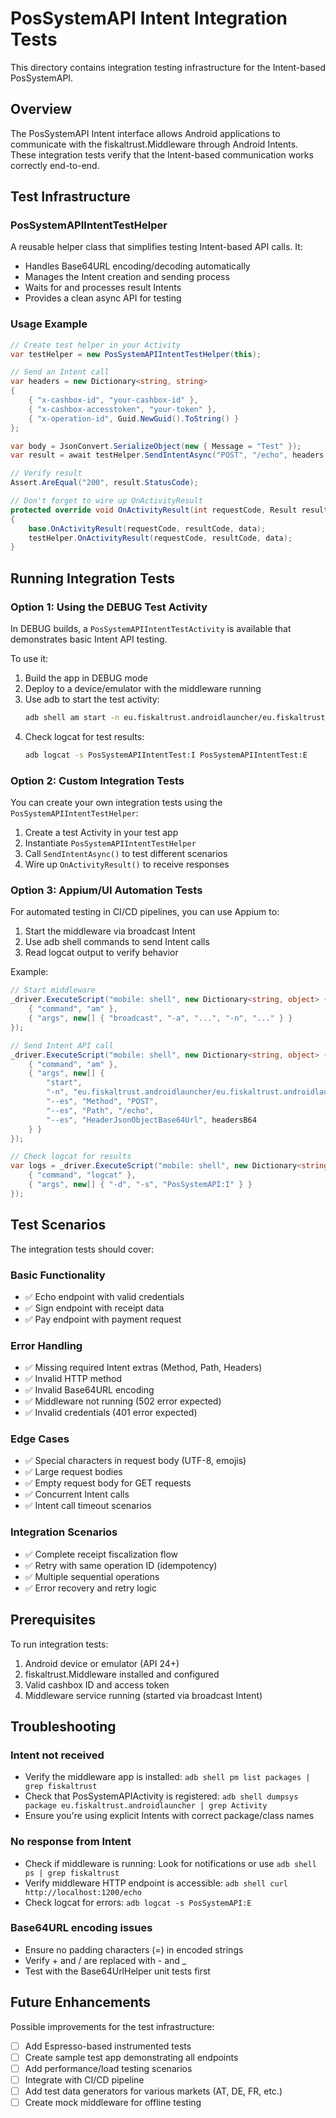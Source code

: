 # PosSystemAPI Intent Integration Tests

This directory contains integration testing infrastructure for the Intent-based PosSystemAPI.

## Overview

The PosSystemAPI Intent interface allows Android applications to communicate with the fiskaltrust.Middleware through Android Intents. These integration tests verify that the Intent-based communication works correctly end-to-end.

## Test Infrastructure

### PosSystemAPIIntentTestHelper

A reusable helper class that simplifies testing Intent-based API calls. It:
- Handles Base64URL encoding/decoding automatically
- Manages the Intent creation and sending process
- Waits for and processes result Intents
- Provides a clean async API for testing

### Usage Example

```csharp
// Create test helper in your Activity
var testHelper = new PosSystemAPIIntentTestHelper(this);

// Send an Intent call
var headers = new Dictionary<string, string>
{
    { "x-cashbox-id", "your-cashbox-id" },
    { "x-cashbox-accesstoken", "your-token" },
    { "x-operation-id", Guid.NewGuid().ToString() }
};

var body = JsonConvert.SerializeObject(new { Message = "Test" });
var result = await testHelper.SendIntentAsync("POST", "/echo", headers, body);

// Verify result
Assert.AreEqual("200", result.StatusCode);

// Don't forget to wire up OnActivityResult
protected override void OnActivityResult(int requestCode, Result resultCode, Intent data)
{
    base.OnActivityResult(requestCode, resultCode, data);
    testHelper.OnActivityResult(requestCode, resultCode, data);
}
```

## Running Integration Tests

### Option 1: Using the DEBUG Test Activity

In DEBUG builds, a `PosSystemAPIIntentTestActivity` is available that demonstrates basic Intent API testing.

To use it:
1. Build the app in DEBUG mode
2. Deploy to a device/emulator with the middleware running
3. Use adb to start the test activity:
   ```bash
   adb shell am start -n eu.fiskaltrust.androidlauncher/eu.fiskaltrust.androidlauncher.Tests.PosSystemAPIIntentTestActivity
   ```
4. Check logcat for test results:
   ```bash
   adb logcat -s PosSystemAPIIntentTest:I PosSystemAPIIntentTest:E
   ```

### Option 2: Custom Integration Tests

You can create your own integration tests using the `PosSystemAPIIntentTestHelper`:

1. Create a test Activity in your test app
2. Instantiate `PosSystemAPIIntentTestHelper`
3. Call `SendIntentAsync()` to test different scenarios
4. Wire up `OnActivityResult()` to receive responses

### Option 3: Appium/UI Automation Tests

For automated testing in CI/CD pipelines, you can use Appium to:
1. Start the middleware via broadcast Intent
2. Use adb shell commands to send Intent calls
3. Read logcat output to verify behavior

Example:
```csharp
// Start middleware
_driver.ExecuteScript("mobile: shell", new Dictionary<string, object> {
    { "command", "am" },
    { "args", new[] { "broadcast", "-a", "...", "-n", "..." } }
});

// Send Intent API call
_driver.ExecuteScript("mobile: shell", new Dictionary<string, object> {
    { "command", "am" },
    { "args", new[] { 
        "start", 
        "-n", "eu.fiskaltrust.androidlauncher/eu.fiskaltrust.androidlauncher.PosSystemAPI",
        "--es", "Method", "POST",
        "--es", "Path", "/echo",
        "--es", "HeaderJsonObjectBase64Url", headersB64
    } }
});

// Check logcat for results
var logs = _driver.ExecuteScript("mobile: shell", new Dictionary<string, object> {
    { "command", "logcat" },
    { "args", new[] { "-d", "-s", "PosSystemAPI:I" } }
});
```

## Test Scenarios

The integration tests should cover:

### Basic Functionality
- ✅ Echo endpoint with valid credentials
- ✅ Sign endpoint with receipt data
- ✅ Pay endpoint with payment request

### Error Handling
- ✅ Missing required Intent extras (Method, Path, Headers)
- ✅ Invalid HTTP method
- ✅ Invalid Base64URL encoding
- ✅ Middleware not running (502 error expected)
- ✅ Invalid credentials (401 error expected)

### Edge Cases
- ✅ Special characters in request body (UTF-8, emojis)
- ✅ Large request bodies
- ✅ Empty request body for GET requests
- ✅ Concurrent Intent calls
- ✅ Intent call timeout scenarios

### Integration Scenarios
- ✅ Complete receipt fiscalization flow
- ✅ Retry with same operation ID (idempotency)
- ✅ Multiple sequential operations
- ✅ Error recovery and retry logic

## Prerequisites

To run integration tests:
1. Android device or emulator (API 24+)
2. fiskaltrust.Middleware installed and configured
3. Valid cashbox ID and access token
4. Middleware service running (started via broadcast Intent)

## Troubleshooting

### Intent not received
- Verify the middleware app is installed: `adb shell pm list packages | grep fiskaltrust`
- Check that PosSystemAPIActivity is registered: `adb shell dumpsys package eu.fiskaltrust.androidlauncher | grep Activity`
- Ensure you're using explicit Intents with correct package/class names

### No response from Intent
- Check if middleware is running: Look for notifications or use `adb shell ps | grep fiskaltrust`
- Verify middleware HTTP endpoint is accessible: `adb shell curl http://localhost:1200/echo`
- Check logcat for errors: `adb logcat -s PosSystemAPI:E`

### Base64URL encoding issues
- Ensure no padding characters (=) in encoded strings
- Verify + and / are replaced with - and _
- Test with the Base64UrlHelper unit tests first

## Future Enhancements

Possible improvements for the test infrastructure:
- [ ] Add Espresso-based instrumented tests
- [ ] Create sample test app demonstrating all endpoints
- [ ] Add performance/load testing scenarios
- [ ] Integrate with CI/CD pipeline
- [ ] Add test data generators for various markets (AT, DE, FR, etc.)
- [ ] Create mock middleware for offline testing
